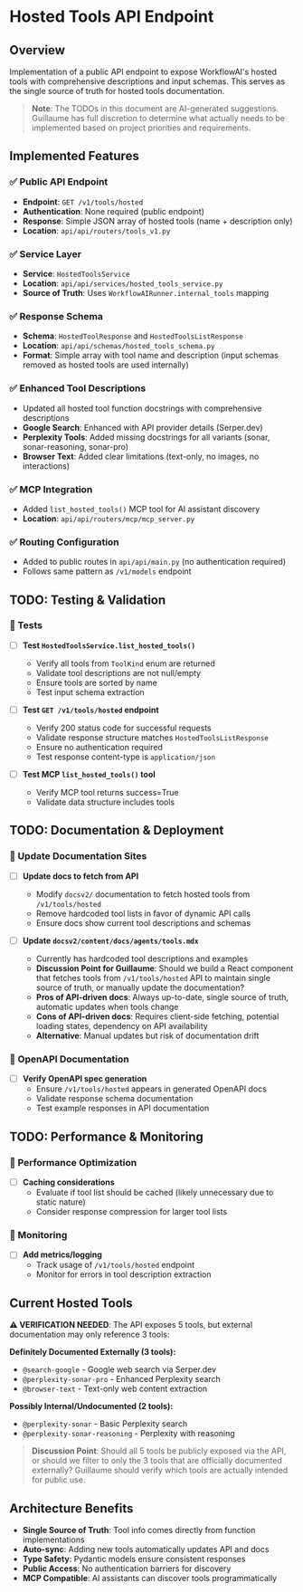 # Hosted Tools API Endpoint

## Overview

Implementation of a public API endpoint to expose WorkflowAI's hosted tools with comprehensive descriptions and input schemas. This serves as the single source of truth for hosted tools documentation.

> **Note**: The TODOs in this document are AI-generated suggestions. Guillaume has full discretion to determine what actually needs to be implemented based on project priorities and requirements.

## Implemented Features

### ✅ Public API Endpoint

- **Endpoint**: `GET /v1/tools/hosted`
- **Authentication**: None required (public endpoint)
- **Response**: Simple JSON array of hosted tools (name + description only)
- **Location**: `api/api/routers/tools_v1.py`

### ✅ Service Layer

- **Service**: `HostedToolsService`
- **Location**: `api/api/services/hosted_tools_service.py`
- **Source of Truth**: Uses `WorkflowAIRunner.internal_tools` mapping

### ✅ Response Schema

- **Schema**: `HostedToolResponse` and `HostedToolsListResponse`
- **Location**: `api/api/schemas/hosted_tools_schema.py`
- **Format**: Simple array with tool name and description (input schemas removed as hosted tools are used internally)

### ✅ Enhanced Tool Descriptions

- Updated all hosted tool function docstrings with comprehensive descriptions
- **Google Search**: Enhanced with API provider details (Serper.dev)
- **Perplexity Tools**: Added missing docstrings for all variants (sonar, sonar-reasoning, sonar-pro)
- **Browser Text**: Added clear limitations (text-only, no images, no interactions)

### ✅ MCP Integration

- Added `list_hosted_tools()` MCP tool for AI assistant discovery
- **Location**: `api/api/routers/mcp/mcp_server.py`

### ✅ Routing Configuration

- Added to public routes in `api/api/main.py` (no authentication required)
- Follows same pattern as `/v1/models` endpoint

## TODO: Testing & Validation

### 🔲 Tests

- [ ] **Test `HostedToolsService.list_hosted_tools()`**

  - Verify all tools from `ToolKind` enum are returned
  - Validate tool descriptions are not null/empty
  - Ensure tools are sorted by name
  - Test input schema extraction

- [ ] **Test `GET /v1/tools/hosted` endpoint**

  - Verify 200 status code for successful requests
  - Validate response structure matches `HostedToolsListResponse`
  - Ensure no authentication required
  - Test response content-type is `application/json`

- [ ] **Test MCP `list_hosted_tools()` tool**
  - Verify MCP tool returns success=True
  - Validate data structure includes tools

## TODO: Documentation & Deployment

### 🔲 Update Documentation Sites

- [ ] **Update docs to fetch from API**

  - Modify `docsv2/` documentation to fetch hosted tools from `/v1/tools/hosted`
  - Remove hardcoded tool lists in favor of dynamic API calls
  - Ensure docs show current tool descriptions and schemas

- [ ] **Update `docsv2/content/docs/agents/tools.mdx`**
  - Currently has hardcoded tool descriptions and examples
  - **Discussion Point for Guillaume**: Should we build a React component that fetches tools from `/v1/tools/hosted` API to maintain single source of truth, or manually update the documentation?
  - **Pros of API-driven docs**: Always up-to-date, single source of truth, automatic updates when tools change
  - **Cons of API-driven docs**: Requires client-side fetching, potential loading states, dependency on API availability
  - **Alternative**: Manual updates but risk of documentation drift

### 🔲 OpenAPI Documentation

- [ ] **Verify OpenAPI spec generation**
  - Ensure `/v1/tools/hosted` appears in generated OpenAPI docs
  - Validate response schema documentation
  - Test example responses in API documentation

## TODO: Performance & Monitoring

### 🔲 Performance Optimization

- [ ] **Caching considerations**
  - Evaluate if tool list should be cached (likely unnecessary due to static nature)
  - Consider response compression for larger tool lists

### 🔲 Monitoring

- [ ] **Add metrics/logging**
  - Track usage of `/v1/tools/hosted` endpoint
  - Monitor for errors in tool description extraction

## Current Hosted Tools

**⚠️ VERIFICATION NEEDED**: The API exposes 5 tools, but external documentation may only reference 3 tools:

**Definitely Documented Externally (3 tools):**

- `@search-google` - Google web search via Serper.dev
- `@perplexity-sonar-pro` - Enhanced Perplexity search
- `@browser-text` - Text-only web content extraction

**Possibly Internal/Undocumented (2 tools):**

- `@perplexity-sonar` - Basic Perplexity search
- `@perplexity-sonar-reasoning` - Perplexity with reasoning

> **Discussion Point**: Should all 5 tools be publicly exposed via the API, or should we filter to only the 3 tools that are officially documented externally? Guillaume should verify which tools are actually intended for public use.

## Architecture Benefits

- **Single Source of Truth**: Tool info comes directly from function implementations
- **Auto-sync**: Adding new tools automatically updates API and docs
- **Type Safety**: Pydantic models ensure consistent responses
- **Public Access**: No authentication barriers for discovery
- **MCP Compatible**: AI assistants can discover tools programmatically
